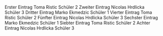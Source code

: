 Erster Eintrag Toma Ristic Schüler 2
Zweiter Eintrag Nicolas Hrdlicka Schüler 3
Dritter Eintrag Marko Ekmedzic Schüler 1
Vierter Eintrag Toma Ristic Schüler 2
Fünfter Eintrag Nicolas Hrdlicka Schüler 3
Sechster Eintrag Marko Ekmedzic Schüler 1
Siebter Eintrag Toma Ristic Schüler 2
Achter Eintrag Nicolas Hrdlicka Schüler 3
